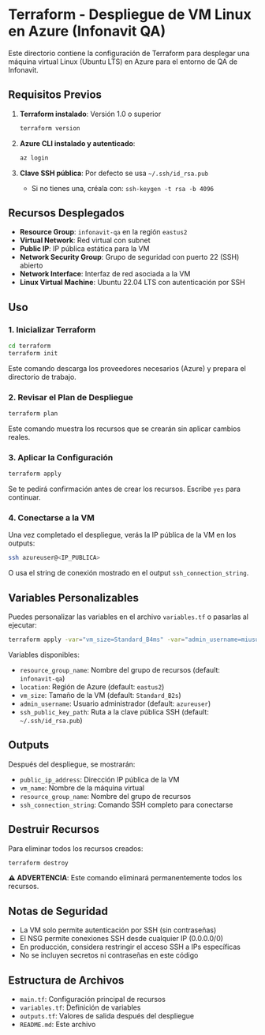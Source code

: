 # Terraform - Despliegue de VM Linux en Azure (Infonavit QA)

Este directorio contiene la configuración de Terraform para desplegar una máquina virtual Linux (Ubuntu LTS) en Azure para el entorno de QA de Infonavit.

## Requisitos Previos

1. **Terraform instalado**: Versión 1.0 o superior
   ```bash
   terraform version
   ```

2. **Azure CLI instalado y autenticado**:
   ```bash
   az login
   ```

3. **Clave SSH pública**: Por defecto se usa `~/.ssh/id_rsa.pub`
   - Si no tienes una, créala con: `ssh-keygen -t rsa -b 4096`

## Recursos Desplegados

- **Resource Group**: `infonavit-qa` en la región `eastus2`
- **Virtual Network**: Red virtual con subnet
- **Public IP**: IP pública estática para la VM
- **Network Security Group**: Grupo de seguridad con puerto 22 (SSH) abierto
- **Network Interface**: Interfaz de red asociada a la VM
- **Linux Virtual Machine**: Ubuntu 22.04 LTS con autenticación por SSH

## Uso

### 1. Inicializar Terraform

```bash
cd terraform
terraform init
```

Este comando descarga los proveedores necesarios (Azure) y prepara el directorio de trabajo.

### 2. Revisar el Plan de Despliegue

```bash
terraform plan
```

Este comando muestra los recursos que se crearán sin aplicar cambios reales.

### 3. Aplicar la Configuración

```bash
terraform apply
```

Se te pedirá confirmación antes de crear los recursos. Escribe `yes` para continuar.

### 4. Conectarse a la VM

Una vez completado el despliegue, verás la IP pública de la VM en los outputs:

```bash
ssh azureuser@<IP_PUBLICA>
```

O usa el string de conexión mostrado en el output `ssh_connection_string`.

## Variables Personalizables

Puedes personalizar las variables en el archivo `variables.tf` o pasarlas al ejecutar:

```bash
terraform apply -var="vm_size=Standard_B4ms" -var="admin_username=miusuario"
```

Variables disponibles:
- `resource_group_name`: Nombre del grupo de recursos (default: `infonavit-qa`)
- `location`: Región de Azure (default: `eastus2`)
- `vm_size`: Tamaño de la VM (default: `Standard_B2s`)
- `admin_username`: Usuario administrador (default: `azureuser`)
- `ssh_public_key_path`: Ruta a la clave pública SSH (default: `~/.ssh/id_rsa.pub`)

## Outputs

Después del despliegue, se mostrarán:
- `public_ip_address`: Dirección IP pública de la VM
- `vm_name`: Nombre de la máquina virtual
- `resource_group_name`: Nombre del grupo de recursos
- `ssh_connection_string`: Comando SSH completo para conectarse

## Destruir Recursos

Para eliminar todos los recursos creados:

```bash
terraform destroy
```

**⚠️ ADVERTENCIA**: Este comando eliminará permanentemente todos los recursos.

## Notas de Seguridad

- La VM solo permite autenticación por SSH (sin contraseñas)
- El NSG permite conexiones SSH desde cualquier IP (0.0.0.0/0)
- En producción, considera restringir el acceso SSH a IPs específicas
- No se incluyen secretos ni contraseñas en este código

## Estructura de Archivos

- `main.tf`: Configuración principal de recursos
- `variables.tf`: Definición de variables
- `outputs.tf`: Valores de salida después del despliegue
- `README.md`: Este archivo
